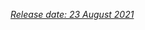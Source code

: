 [//]: # (title: What's new in Kotlin 1.5.30)

_[Release date: 23 August 2021](releases.md#release-details)_